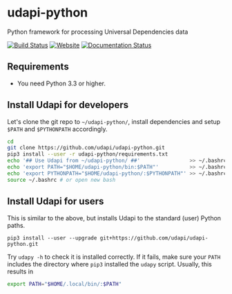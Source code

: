 # udapi-python
Python framework for processing Universal Dependencies data

[![Build Status](https://travis-ci.org/udapi/udapi-python.svg?branch=master)](https://travis-ci.org/udapi/udapi-python)
[![Website](https://img.shields.io/website-up-down-green-red/http/udapi.github.io.svg)](http://udapi.github.io)
[![Documentation Status](https://readthedocs.org/projects/udapi/badge/)](http://udapi.readthedocs.io)

## Requirements
- You need Python 3.3 or higher.

## Install Udapi for developers
Let's clone the git repo to `~/udapi-python/`, install dependencies
and setup `$PATH` and `$PYTHONPATH` accordingly.
```bash
cd
git clone https://github.com/udapi/udapi-python.git
pip3 install --user -r udapi-python/requirements.txt
echo '## Use Udapi from ~/udapi-python/ ##'                >> ~/.bashrc
echo 'export PATH="$HOME/udapi-python/bin:$PATH"'          >> ~/.bashrc
echo 'export PYTHONPATH="$HOME/udapi-python/:$PYTHONPATH"' >> ~/.bashrc
source ~/.bashrc # or open new bash
```

## Install Udapi for users
This is similar to the above, but installs Udapi to the standard (user) Python paths.
```
pip3 install --user --upgrade git+https://github.com/udapi/udapi-python.git
```
Try `udapy -h` to check it is installed correctly.
If it fails, make sure your `PATH` includes the directory where `pip3` installed the `udapy` script.
Usually, this results in
```bash
export PATH="$HOME/.local/bin/:$PATH"
```

